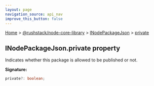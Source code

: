 ```yaml
---
layout: page
navigation_source: api_nav
improve_this_button: false
---
```



[Home](./index.md) &gt; [@rushstack/node-core-library](./node-core-library.md) &gt; [INodePackageJson](./node-core-library.inodepackagejson.md) &gt; [private](./node-core-library.inodepackagejson.private.md)

## INodePackageJson.private property

Indicates whether this package is allowed to be published or not.

<b>Signature:</b>

```typescript
private?: boolean;
```
